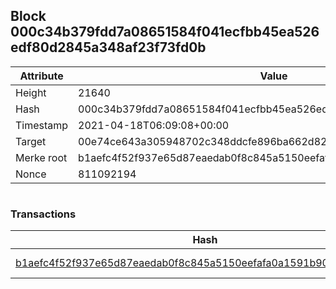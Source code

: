 ## Block 000c34b379fdd7a08651584f041ecfbb45ea526edf80d2845a348af23f73fd0b

Attribute | Value
--- | ---
Height | 21640
Hash | 000c34b379fdd7a08651584f041ecfbb45ea526edf80d2845a348af23f73fd0b
Timestamp | 2021-04-18T06:09:08+00:00
Target | 00e74ce643a305948702c348ddcfe896ba662d82c1a228faf4ad12250f07334e
Merke root | b1aefc4f52f937e65d87eaedab0f8c845a5150eefafa0a1591b90ea95e8abeba
Nonce | 811092194

```

```

### Transactions

Hash | Amount
--- | ---
[b1aefc4f52f937e65d87eaedab0f8c845a5150eefafa0a1591b90ea95e8abeba](b1aefc4f52f937e65d87eaedab0f8c845a5150eefafa0a1591b90ea95e8abeba.md) | 10.00000000 SKEPTI 
